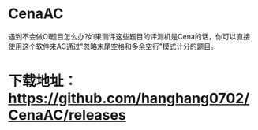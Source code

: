# CenaAC
遇到不会做OI题目怎么办?如果测评这些题目的评测机是Cena的话，你可以直接使用这个软件来AC通过"忽略末尾空格和多余空行"模式计分的题目。

# 下载地址：https://github.com/hanghang0702/CenaAC/releases
